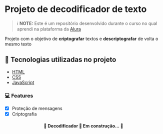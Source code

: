 

<h1> Projeto de decodificador de texto</h1>


 > ℹ️ **NOTE:** Este é um repositório desenvolvido durante o curso no qual aprendi na plataforma da [Alura](https://cursos.alura.com.br/dashboard)


Projeto com o objetivo de <strong>criptografar</strong> textos e <strong>descriptografar</strong> de volta o mesmo texto 

## 🚀 Tecnologias utilizadas no projeto

- [HTML](https://www.w3schools.com/html/default.asp)
- [CSS](https://www.w3schools.com/css/css_intro.asp)
- [JavaScript](https://www.w3schools.com/js/default.asp)

### 💻 Features

- [x] Proteção de mensagens
- [x] Criptografia

<h4 align="center"> 
	🚧  Decodificador 🚀 Em construção...  🚧
</h4>







